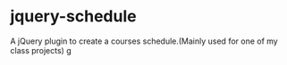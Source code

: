 # jquery-schedule
A jQuery plugin  to create a courses schedule.(Mainly used for one of my class projects)
g

